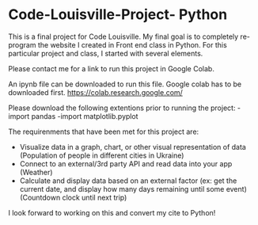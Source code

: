 # Code-Louisville-Project- Python

This is a final project for Code Louisville. My final goal is to completely re-program the website I created in Front end class in Python. For this particular project and class, I started with several elements. 

Please contact me for a link to run this project in Google Colab. 

An ipynb file can be downloaded to run this file. Google colab has to be downloaded first. https://colab.research.google.com/

Please download the following extentions prior to running the project:
-import pandas 
-import matplotlib.pyplot


The requirenments that have been met for this project are:
- Visualize data in a graph, chart, or other visual representation of data (Population of people in different cities in Ukraine)
- Connect to an external/3rd party API and read data into your app (Weather)
- Calculate and display data based on an external factor (ex: get the current date, and display how many days remaining until some event) (Countdown clock until next trip)

I look forward to working on this and convert my cite to Python! 










